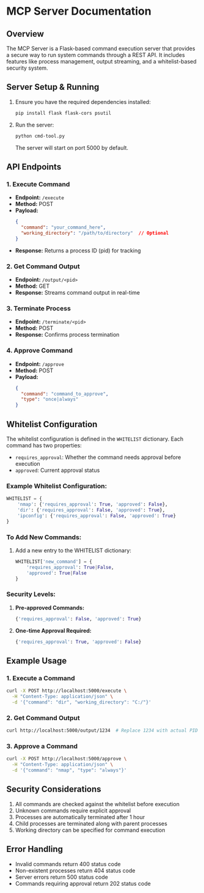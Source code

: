# MCP Server Documentation

## Overview
The MCP Server is a Flask-based command execution server that provides a secure way to run system commands through a REST API. It includes features like process management, output streaming, and a whitelist-based security system.

## Server Setup & Running
1. Ensure you have the required dependencies installed:
   ```bash
   pip install flask flask-cors psutil
   ```
2. Run the server:
   ```bash
   python cmd-tool.py
   ```
   The server will start on port 5000 by default.

## API Endpoints

### 1. Execute Command
- **Endpoint:** `/execute`
- **Method:** POST
- **Payload:**
  ```json
  {
    "command": "your_command_here",
    "working_directory": "/path/to/directory"  // Optional
  }
  ```
- **Response:** Returns a process ID (pid) for tracking

### 2. Get Command Output
- **Endpoint:** `/output/<pid>`
- **Method:** GET
- **Response:** Streams command output in real-time

### 3. Terminate Process
- **Endpoint:** `/terminate/<pid>`
- **Method:** POST
- **Response:** Confirms process termination

### 4. Approve Command
- **Endpoint:** `/approve`
- **Method:** POST
- **Payload:**
  ```json
  {
    "command": "command_to_approve",
    "type": "once|always"
  }
  ```

## Whitelist Configuration

The whitelist configuration is defined in the `WHITELIST` dictionary. Each command has two properties:
- `requires_approval`: Whether the command needs approval before execution
- `approved`: Current approval status

### Example Whitelist Configuration:
```python
WHITELIST = {
    'nmap': {'requires_approval': True, 'approved': False},
    'dir': {'requires_approval': False, 'approved': True},
    'ipconfig': {'requires_approval': False, 'approved': True}
}
```

### To Add New Commands:
1. Add a new entry to the WHITELIST dictionary:
   ```python
   WHITELIST['new_command'] = {
       'requires_approval': True|False,
       'approved': True|False
   }
   ```

### Security Levels:
1. **Pre-approved Commands:**
   ```python
   {'requires_approval': False, 'approved': True}
   ```

2. **One-time Approval Required:**
   ```python
   {'requires_approval': True, 'approved': False}
   ```

## Example Usage

### 1. Execute a Command
```bash
curl -X POST http://localhost:5000/execute \
  -H "Content-Type: application/json" \
  -d '{"command": "dir", "working_directory": "C:/"}'
```

### 2. Get Command Output
```bash
curl http://localhost:5000/output/1234  # Replace 1234 with actual PID
```

### 3. Approve a Command
```bash
curl -X POST http://localhost:5000/approve \
  -H "Content-Type: application/json" \
  -d '{"command": "nmap", "type": "always"}'
```

## Security Considerations
1. All commands are checked against the whitelist before execution
2. Unknown commands require explicit approval
3. Processes are automatically terminated after 1 hour
4. Child processes are terminated along with parent processes
5. Working directory can be specified for command execution

## Error Handling
- Invalid commands return 400 status code
- Non-existent processes return 404 status code
- Server errors return 500 status code
- Commands requiring approval return 202 status code

